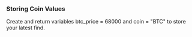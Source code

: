 ### Storing Coin Values

Create and return variables btc_price = 68000 and coin = "BTC" to store your latest find.
